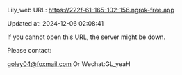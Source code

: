 Lily_web URL: https://222f-61-165-102-156.ngrok-free.app

Updated at: 2024-12-06 02:08:41

If you cannot open this URL, the server might be down.

Please contact: 

goley04@foxmail.com Or Wechat:GL_yeaH